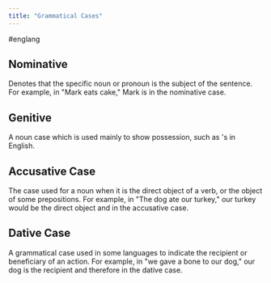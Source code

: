 ```yaml
---
title: "Grammatical Cases"
---
```

#englang 

## Nominative
Denotes that the specific noun or pronoun is the subject of the sentence. For example, in "Mark eats cake," Mark is in the nominative case.

## Genitive
A noun case which is used mainly to show possession, such as 's in English.

## Accusative Case
The case used for a noun when it is the direct object of a verb, or the object of some prepositions. For example, in "The dog ate our turkey," our turkey would be the direct object and in the accusative case.

## Dative Case
A grammatical case used in some languages to indicate the recipient or beneficiary of an action. For example, in "we gave a bone to our dog," our dog is the recipient and therefore in the dative case.